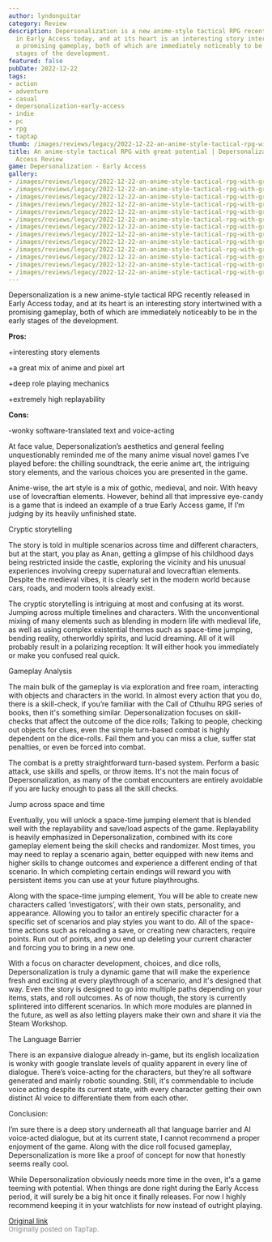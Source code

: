```yaml
---
author: lyndonguitar
category: Review
description: Depersonalization is a new anime-style tactical RPG recently released
  in Early Access today, and at its heart is an interesting story intertwined with
  a promising gameplay, both of which are immediately noticeably to be in the early
  stages of the development.
featured: false
pubDate: 2022-12-22
tags:
- action
- adventure
- casual
- depersonalization-early-access
- indie
- pc
- rpg
- taptap
thumb: /images/reviews/legacy/2022-12-22-an-anime-style-tactical-rpg-with-great-potential--depersonalization---early-access-review-0.avif
title: An anime-style tactical RPG with great potential | Depersonalization - Early
  Access Review
game: Depersonalization - Early Access
gallery:
- /images/reviews/legacy/2022-12-22-an-anime-style-tactical-rpg-with-great-potential--depersonalization---early-access-review-0.avif
- /images/reviews/legacy/2022-12-22-an-anime-style-tactical-rpg-with-great-potential--depersonalization---early-access-review-1.avif
- /images/reviews/legacy/2022-12-22-an-anime-style-tactical-rpg-with-great-potential--depersonalization---early-access-review-2.avif
- /images/reviews/legacy/2022-12-22-an-anime-style-tactical-rpg-with-great-potential--depersonalization---early-access-review-3.avif
- /images/reviews/legacy/2022-12-22-an-anime-style-tactical-rpg-with-great-potential--depersonalization---early-access-review-4.avif
- /images/reviews/legacy/2022-12-22-an-anime-style-tactical-rpg-with-great-potential--depersonalization---early-access-review-5.avif
- /images/reviews/legacy/2022-12-22-an-anime-style-tactical-rpg-with-great-potential--depersonalization---early-access-review-6.avif
- /images/reviews/legacy/2022-12-22-an-anime-style-tactical-rpg-with-great-potential--depersonalization---early-access-review-7.avif
- /images/reviews/legacy/2022-12-22-an-anime-style-tactical-rpg-with-great-potential--depersonalization---early-access-review-8.avif
- /images/reviews/legacy/2022-12-22-an-anime-style-tactical-rpg-with-great-potential--depersonalization---early-access-review-9.avif
- /images/reviews/legacy/2022-12-22-an-anime-style-tactical-rpg-with-great-potential--depersonalization---early-access-review-10.avif
- /images/reviews/legacy/2022-12-22-an-anime-style-tactical-rpg-with-great-potential--depersonalization---early-access-review-11.avif
- /images/reviews/legacy/2022-12-22-an-anime-style-tactical-rpg-with-great-potential--depersonalization---early-access-review-12.avif
---
```

Depersonalization is a new anime-style tactical RPG recently released in Early Access today, and at its heart is an interesting story intertwined with a promising gameplay, both of which are immediately noticeably to be in the early stages of the development.


**Pros:**


+interesting story elements

+a great mix of anime and pixel art

+deep role playing mechanics

+extremely high replayability


**Cons:**


-wonky software-translated text and voice-acting

At face value, Depersonalization’s aesthetics and general feeling unquestionably reminded me of the many anime visual novel games I’ve played before: the chilling soundtrack, the eerie anime art, the intriguing story elements, and the various choices you are presented in the game.

Anime-wise, the art style is a mix of gothic, medieval, and noir. With heavy use of lovecraftian elements. However, behind all that impressive eye-candy is a game that is indeed an example of a true Early Access game, If I’m judging by its heavily unfinished state.

Cryptic storytelling

The story is told in multiple scenarios across time and different characters, but at the start, you play as Anan, getting a glimpse of his childhood days being restricted inside the castle, exploring the vicinity and his unusual experiences involving creepy supernatural and lovecraftian elements. Despite the medieval vibes, it is clearly set in the modern world because cars, roads, and modern tools already exist.

The cryptic storytelling is intriguing at most and confusing at its worst. Jumping across multiple timelines and characters. With the unconventional mixing of many elements such as blending in modern life with medieval life, as well as using complex existential themes such as space-time jumping, bending reality, otherworldly spirits, and lucid dreaming. All of it will probably result in a polarizing reception: It will either hook you immediately or make you confused real quick.

Gameplay Analysis

The main bulk of the gameplay is via exploration and free roam, interacting with objects and characters in the world. In almost every action that you do, there is a skill-check, if you’re familiar with the Call of Cthulhu RPG series of books, then it's something similar. Depersonalization focuses on skill-checks that affect the outcome of the dice rolls; Talking to people, checking out objects for clues, even the simple turn-based combat is highly dependent on the dice-rolls. Fail them and you can miss a clue, suffer stat penalties, or even be forced into combat.

The combat is a pretty straightforward turn-based system. Perform a basic attack, use skills and spells, or throw items. It's not the main focus of  Depersonalization, as many of the combat encounters are entirely avoidable if you are lucky enough to pass all the skill checks.

Jump across space and time

Eventually, you will unlock a space-time jumping element that is blended well with the replayability and save/load aspects of the game. Replayability is heavily emphasized in Depersonalization, combined with its core gameplay element being the skill checks and randomizer. Most times, you may need to replay a scenario again, better equipped with new items and higher skills to change outcomes and experience a different ending of that scenario. In which completing certain endings will reward you with persistent items you can use at your future playthroughs.

Along with the space-time jumping element, You will be able to create new characters called ‘investigators’, with their own stats, personality, and appearance. Allowing you to tailor an entirely specific character for a specific set of scenarios and play styles you want to do. All of the space-time actions such as reloading a save, or creating new characters, require points. Run out of points, and you end up deleting your current character and forcing you to bring in a new one.

With a focus on character development, choices, and dice rolls, Depersonalization is truly a dynamic game that will make the experience fresh and exciting at every playthrough of a scenario, and it's designed that way. Even the story is designed to go into multiple paths depending on your items, stats, and roll outcomes. As of now though, the story is currently splintered into different scenarios. In which more modules are planned in the future, as well as also letting players make their own and share it via the Steam Workshop.

The Language Barrier

There is an expansive dialogue already in-game, but its english localization is wonky with google translate levels of quality apparent in every line of dialogue. There’s voice-acting for the characters, but they’re all software generated and mainly robotic sounding. Still, it's commendable to include voice acting despite its current state, with every character getting their own distinct AI voice to differentiate them from each other.

Conclusion:

I’m sure there is a deep story underneath all that language barrier and AI voice-acted dialogue, but at its current state, I cannot recommend a proper enjoyment of the game. Along with the dice roll focused gameplay, Depersonalization is more like a proof of concept for now that honestly seems really cool.

While Depersonalization obviously needs more time in the oven, it's a game teeming with potential. When things are done right during the Early Access period, it will surely be a big hit once it finally releases. For now I highly recommend keeping it in your watchlists for now instead of outright playing.

[Original link](https://www.taptap.io/post/3874489)<br><span style="font-size: 0.95em; color: #888;">Originally posted on TapTap.</span>